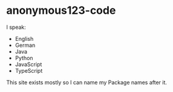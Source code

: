 # anonymous123-code
I speak:
- English
- German
- Java
- Python
- JavaScript
- TypeScript

This site exists mostly so I can name my Package names after it.
